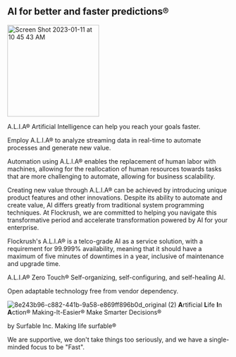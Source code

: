 ## AI for better and faster predictions®

<img width="208" alt="Screen Shot 2023-01-11 at 10 45 43 AM" src="https://user-images.githubusercontent.com/64109384/211851312-9a08bf68-0b6e-4a27-8650-1c0c7897e178.png">

A.L.I.A® Artificial Intelligence can help you reach your goals faster.


Employ A.L.I.A® to analyze streaming data in real-time to automate processes and generate new value.

Automation using A.L.I.A® enables the replacement of human labor with machines, allowing for the reallocation of human resources towards tasks that are more challenging to automate, allowing for business scalability.

Creating new value through A.L.I.A® can be achieved by introducing unique product features and other innovations. Despite its ability to automate and create value, AI differs greatly from traditional system programming techniques. At Flockrush, we are committed to helping you navigate this transformative period and accelerate transformation powered by AI for your enterprise.

Flockrush's A.L.I.A® is a telco-grade AI as a service solution, with a requirement for 99.999% availability, meaning that it should have a maximum of five minutes of downtimes in a year, inclusive of maintenance and upgrade time.

A.L.I.A® Zero Touch® Self-organizing, self-configuring, and self-healing AI.

Open adaptable technology free from vendor dependency.


![8e243b96-c882-441b-9a58-e869ff896b0d_original (2)](https://user-images.githubusercontent.com/13509246/205417366-e933e65e-3d1c-4a03-b1ec-784b81df68fb.png)
 **A**rtificial **L**ife **I**n **A**ction®
Making-It-Easier®
Make Smarter Decisions®

by Surfable Inc.
Making life surfable®

We are supportive, we don't take things too seriously, and we have a single-minded focus to be "Fast".
